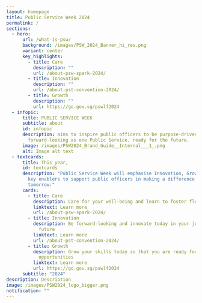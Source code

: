 ```yaml
---
layout: homepage
title: Public Service Week 2024
permalink: /
sections:
  - hero:
      url: /what-is-psw/
      background: /images/PSW_2024_Banner_hi_res.png
      variant: center
      key_highlights:
        - title: Care
          description: ""
          url: /about-psw-spark-2024/
        - title: Innovation
          description: ""
          url: /about-pst-convention-2024/
        - title: Growth
          description: ""
          url: https://go.gov.sg/pswlf2024
  - infopic:
      title: PUBLIC SERVICE WEEK
      subtitle: about
      id: infopic
      description: aims to inspire public officers to be purpose-driven and
        forward-looking as one Public Service, ready for the future.
      image: /images/PSW2024_Brand_Guide__Internal___1_.png
      alt: Image alt text
  - textcards:
      title: This year,
      id: textcards
      description: "Public Service Week will emphasise Innovation, Growth and Care as
        key enablers to support public officers in making a difference today for
        tomorrow:"
      cards:
        - title: Care
          description: Care for your well-being and learn to foster flexibility
          linktext: Learn more
          url: /about-psw-spark-2024/
        - title: Innovation
          description: Be forward-looking and innovate today in your job & beyond for the
            future
          linktext: Learn more
          url: /about-pst-convention-2024/
        - title: Growth
          description: Grow your skills today so that you are ready for tomorrow's
            opportunities
          linktext: Learn more
          url: https://go.gov.sg/pswlf2024
      subtitle: "2024"
description: Description
image: /images/PSW2024_logo_bigger.png
notification: ""
---
```

